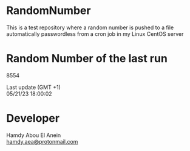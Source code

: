# RandomNumber    
This is a test repository where a random number is pushed to a file automatically passwordless from a cron job in my Linux CentOS server    
# Random Number of the last run   
8554
      
Last update (GMT +1)    
05/21/23 18:00:02
# Developer    
Hamdy Abou El Anein   
hamdy.aea@protonmail.com
